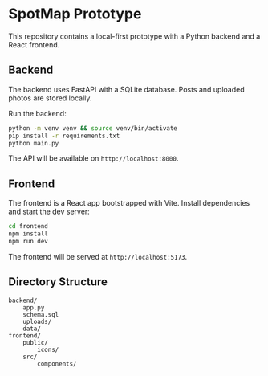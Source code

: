 # SpotMap Prototype

This repository contains a local-first prototype with a Python backend and a React frontend.

## Backend

The backend uses FastAPI with a SQLite database. Posts and uploaded photos are stored locally.

Run the backend:

```bash
python -m venv venv && source venv/bin/activate
pip install -r requirements.txt
python main.py
```

The API will be available on `http://localhost:8000`.

## Frontend

The frontend is a React app bootstrapped with Vite. Install dependencies and start the dev server:

```bash
cd frontend
npm install
npm run dev
```

The frontend will be served at `http://localhost:5173`.

## Directory Structure

```
backend/
    app.py
    schema.sql
    uploads/
    data/
frontend/
    public/
        icons/
    src/
        components/
```
